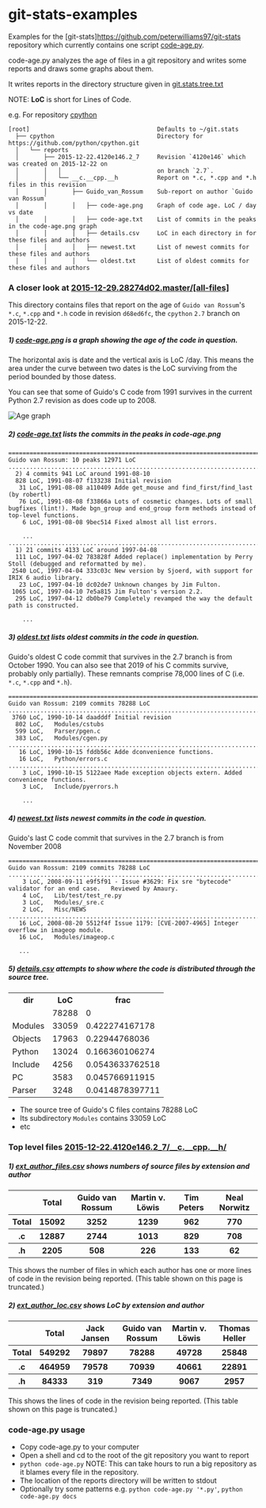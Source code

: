 # git-stats-examples
Examples for the [git-stats]https://github.com/peterwilliams97/git-stats repository which currently
contains one script [code-age.py](https://github.com/peterwilliams97/git-stats/blob/master/code-age.py).

code-age.py analyzes the age of files in a git repository and writes some reports and draws some graphs about them.

It writes reports in the directory structure given in [git.stats.tree.txt](https://github.com/peterwilliams97/git-stats/blob/master/examples/git.stats.tree.txt)

NOTE: __LoC__ is short for Lines of Code.

e.g. For repository [cpython](https://github.com/python/cpython.git)

    [root]                                    Defaults to ~/git.stats
      ├── cpython                             Directory for https://github.com/python/cpython.git
      │   └── reports
      │       ├── 2015-12-22.4120e146.2_7     Revision `4120e146` which was created on 2015-12-22 on
      │       │   │                           on branch `2.7`.
      │       │   └── __c.__cpp.__h           Report on *.c, *.cpp and *.h files in this revision
      │       │       ├── Guido_van_Rossum    Sub-report on author `Guido van Rossum`
      │       │       │   ├── code-age.png    Graph of code age. LoC / day vs date
      │       │       │   ├── code-age.txt    List of commits in the peaks in the code-age.png graph
      │       │       │   ├── details.csv     LoC in each directory in for these files and authors
      │       │       │   ├── newest.txt      List of newest commits for these files and authors
      │       │       │   └── oldest.txt      List of oldest commits for these files and authors


### A closer look at [2015-12-29.28274d02.master/\[all-files\]](https://github.com/peterwilliams97/git-stats-examples/tree/master/examples/git.stats/git/reports/2015-12-29.28274d02.master/%5Ball-files%5D)

This directory contains files that report on the age of `Guido van Rossum`'s `*.c`, `*.cpp` and `*.h`
code in revision `d68ed6fc`, the `cpython` `2.7` branch on 2015-12-22.

##### 1) [code-age.png](https://github.com/peterwilliams97/git-stats/blob/master/examples/git.stats/cpython/reports/2015-12-22.4120e146.2_7/__c.__cpp.__h/Guido_van_Rossum/code-age.png) is a graph showing the age of the code in question.

The horizontal axis is date and the vertical axis is LoC /day. This means the area under the curve
between two dates is the LoC surviving from the period bounded by those datess.

You can see that some of Guido's C code from 1991 survives in the current Python 2.7 revision as
does code up to 2008.

![Age graph](https://github.com/peterwilliams97/git-stats/blob/master/examples/git.stats/cpython/reports/2015-12-22.4120e146.2_7/__c.__cpp.__h/Guido_van_Rossum/code-age.png)


##### 2) [code-age.txt](https://github.com/peterwilliams97/git-stats/blob/master/examples/git.stats/cpython/reports/2015-12-22.4120e146.2_7/__c.__cpp.__h/Guido_van_Rossum/code-age.txt) lists the commits in the peaks in code-age.png

    ================================================================================
    Guido van Rossum: 10 peaks 12971 LoC
    ................................................................................
      2) 4 commits 941 LoC around 1991-08-10
      828 LoC, 1991-08-07 f133238 Initial revision
       31 LoC, 1991-08-08 a110409 Adde get_mouse and find_first/find_last (by robertl)
       76 LoC, 1991-08-08 f33866a Lots of cosmetic changes. Lots of small bugfixes (lint!). Made bgn_group and end_group form methods instead of top-level functions.
        6 LoC, 1991-08-08 9bec514 Fixed almost all list errors.

        ...
    ................................................................................
      1) 21 commits 4133 LoC around 1997-04-08
      111 LoC, 1997-04-02 783828f Added replace() implementation by Perry Stoll (debugged and reformatted by me).
     2540 LoC, 1997-04-04 333c03c New version by Sjoerd, with support for IRIX 6 audio library.
       23 LoC, 1997-04-10 dc02de7 Unknown changes by Jim Fulton.
     1065 LoC, 1997-04-10 7e5a815 Jim Fulton's version 2.2.
      295 LoC, 1997-04-12 db0be79 Completely revamped the way the default path is constructed.

        ...

##### 3) [oldest.txt](https://github.com/peterwilliams97/git-stats/blob/master/examples/git.stats/cpython/reports/2015-12-22.4120e146.2_7/__c.__cpp.__h/Guido_van_Rossum/oldest.txt) lists oldest commits in the code in question.

Guido's oldest C code commit that survives in the 2.7 branch is from October 1990. You can also see
that 2019 of his C commits survive, probably only partially). These remnants comprise 78,000
lines of C (i.e. `*.c`, `*.cpp` and `*.h`).

    ================================================================================
    Guido van Rossum: 2109 commits 78288 LoC
    ................................................................................
     3760 LoC, 1990-10-14 daadddf Initial revision
      802 LoC,   Modules/cstubs
      599 LoC,   Parser/pgen.c
      383 LoC,   Modules/cgen.py
    ................................................................................
       16 LoC, 1990-10-15 fddb56c Adde dconvenience functions.
       16 LoC,   Python/errors.c
    ................................................................................
        3 LoC, 1990-10-15 5122aee Made exception objects extern. Added convenience functions.
        3 LoC,   Include/pyerrors.h

        ...

##### 4) [newest.txt](https://github.com/peterwilliams97/git-stats/blob/master/examples/git.stats/cpython/reports/2015-12-22.4120e146.2_7/__c.__cpp.__h/Guido_van_Rossum/newest.txt) lists newest commits in the code in question.

Guido's last C code commit that survives in the 2.7 branch is from November 2008

    ================================================================================
    Guido van Rossum: 2109 commits 78288 LoC
    ................................................................................
        3 LoC, 2008-09-11 e9f5f91 - Issue #3629: Fix sre "bytecode" validator for an end case.   Reviewed by Amaury.
        4 LoC,   Lib/test/test_re.py
        3 LoC,   Modules/_sre.c
        2 LoC,   Misc/NEWS
    ................................................................................
       16 LoC, 2008-08-20 5512f4f Issue 1179: [CVE-2007-4965] Integer overflow in imageop module.
       16 LoC,   Modules/imageop.c

       ...

##### 5) [details.csv](https://github.com/peterwilliams97/git-stats/blob/master/examples/git.stats/cpython/reports/2015-12-22.4120e146.2_7/__c.__cpp.__h/Guido_van_Rossum/details.csv) attempts to show where the code is distributed through the source tree.

<table>
<tr><th>dir</th><th>LoC</th><th>frac</th></tr>
<tr><td></td><td>78288</td><td>0</td></tr>
<tr><td>Modules</td><td>33059</td><td>0.422274167178</td></tr>
<tr><td>Objects</td><td>17963</td><td>0.22944768036</td></tr>
<tr><td>Python</td><td>13024</td><td>0.166360106274</td></tr>
<tr><td>Include</td><td>4256</td><td>0.0543633762518</td></tr>
<tr><td>PC</td><td>3583</td><td>0.045766911915</td></tr>
<tr><td>Parser</td><td>3248</td><td>0.0414878397711</td></tr>
</table>

* The source tree of Guido's C files contains 78288 LoC
* Its subdirectory `Modules` contains 33059 LoC
* etc


### Top level files [2015-12-22.4120e146.2_7/__c.__cpp.__h/](https://github.com/peterwilliams97/git-stats/tree/master/examples/git.stats/cpython/reports/2015-12-22.4120e146.2_7/__c.__cpp.__h/)

##### 1) [ext_author_files.csv](https://github.com/peterwilliams97/git-stats/blob/master/examples/git.stats/cpython/reports/2015-12-22.4120e146.2_7/__c.__cpp.__h/ext_author_files.csv) shows numbers of source files by extension and author

<table><tr><th></th><th>Total</th><th>Guido van Rossum</th><th>Martin v. Löwis</th><th>Tim Peters</th><th>Neal Norwitz</th></tr><tr><th>Total</th><th>15092</th><th>3252</th><th>1239</th><th>962</th><th>770</th></tr><tr><th>.c</th><th>12887</th><th>2744</th><th>1013</th><th>829</th><th>708</th></tr><tr><th>.h</th><th>2205</th><th>508</th><th>226</th><th>133</th><th>62</th></tr></table>

This shows the number of files in which each author has one or more lines of code in the revision
being reported. (This table shown on this page is truncated.)

##### 2) [ext_author_loc.csv](https://github.com/peterwilliams97/git-stats/blob/master/examples/git.stats/cpython/reports/2015-12-22.4120e146.2_7/__c.__cpp.__h/ext_author_loc.csv) shows LoC by extension and author

<table><tr><th></th><th>Total</th><th>Jack Jansen</th><th>Guido van Rossum</th><th>Martin v. Löwis</th><th>Thomas Heller</th></tr><tr><th>Total</th><th>549292</th><th>79897</th><th>78288</th><th>49728</th><th>25848</th></tr><tr><th>.c</th><th>464959</th><th>79578</th><th>70939</th><th>40661</th><th>22891</th></tr><tr><th>.h</th><th>84333</th><th>319</th><th>7349</th><th>9067</th><th>2957</th></tr></table>

This shows the lines of code in the revision being reported. (This table shown on this page is truncated.)

### code-age.py usage

* Copy code-age.py to your computer
* Open a shell and cd to the root of the git repository you want to report
* `python code-age.py` NOTE: This can take hours to run a big repository as it blames every file in the repository.
* The location of the reports directory will be written to stdout
* Optionally try some patterns e.g. `python code-age.py '*.py'`, `python code-age.py docs`

